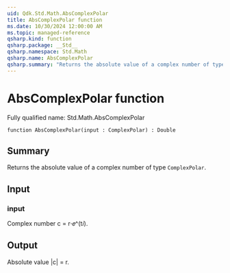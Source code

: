 ```yaml
---
uid: Qdk.Std.Math.AbsComplexPolar
title: AbsComplexPolar function
ms.date: 10/30/2024 12:00:00 AM
ms.topic: managed-reference
qsharp.kind: function
qsharp.package: __Std__
qsharp.namespace: Std.Math
qsharp.name: AbsComplexPolar
qsharp.summary: "Returns the absolute value of a complex number of type `ComplexPolar`."
---
```


# AbsComplexPolar function

Fully qualified name: Std.Math.AbsComplexPolar

```qsharp
function AbsComplexPolar(input : ComplexPolar) : Double
```

## Summary
Returns the absolute value of a complex number of type
`ComplexPolar`.

## Input
### input
Complex number c = r⋅𝑒^(t𝑖).

## Output
Absolute value |c| = r.
